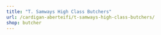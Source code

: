 ```yaml
---
title: "T. Samways High Class Butchers"
url: /cardigan-aberteifi/t-samways-high-class-butchers/
shop: butcher
---
```

